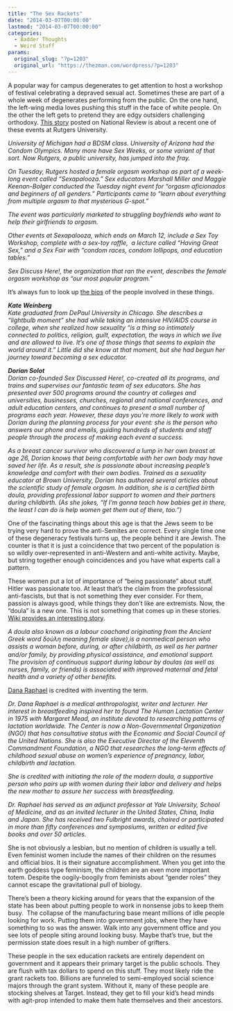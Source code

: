 ```yaml
---
title: "The Sex Rackets"
date: "2014-03-07T00:00:00"
lastmod: "2014-03-07T00:00:00"
categories:
  - Badder Thoughts
  - Weird Stuff
params:
  original_slug: "?p=1203"
  original_url: "https://thezman.com/wordpress/?p=1203"
---
```


A popular way for campus degenerates to get attention to host a workshop
of festival celebrating a depraved sexual act. Sometimes these are part
of a whole week of degenerates performing from the public. On the one
hand, the left-wing media loves pushing this stuff in the face of white
people. On the other the left gets to pretend they are edgy outsiders
challenging orthodoxy. <a
href="https://www.nationalreview.com/corner/rutgers-hosts-female-orgasm-workshop-alec-torres/"
rel="noopener noreferrer" target="_blank">This story</a> posted on
National Review is about a recent one of these events at Rutgers
University.

*University of Michigan had a BDSM class. University of Arizona had the
Condom Olympics. Many more have Sex Weeks, or some variant of that sort.
Now Rutgers, a public university, has jumped into the fray.*

*On Tuesday, Rutgers hosted a female orgasm workshop as part of a
week-long event called “Sexapalooza.” Sex educators Marshall Miller and
Maggie Keenan-Bolger conducted the Tuesday night event for “orgasm
aficionados and beginners of all genders.” Participants came to “learn
about everything from multiple orgasm to that mysterious G-spot.”*

*The event was particularly marketed to struggling boyfriends who want
to help their girlfriends to orgasm.*

*Other events at Sexapalooza, which ends on March 12, include a Sex Toy
Workshop, complete with a sex-toy raffle,  a lecture called “Having
Great Sex,” and a Sex Fair with “condom races, condom lollipops, and
education tables.”*

*Sex Discuss Here!, the organization that ran the event, describes the
female orgasm workshop as “our most popular program.”*

It’s always fun to look up
<a href="http://www.sexualityeducation.com/bios.php"
rel="noopener noreferrer" target="_blank">the bios</a> of the people
involved in these things.

***Kate Weinberg***  
*Kate graduated from DePaul University in Chicago. She describes a
“lightbulb moment” she had while taking an intensive HIV/AIDS course in
college, when she realized how sexuality “is a thing so intimately
connected to politics, religion, guilt, expectation, the ways in which
we live and are allowed to live. It’s one of those things that seems to
explain the world around it.” Little did she know at that moment, but
she had begun her journey toward becoming a sex educator.*

***Dorian Solot***  
*Dorian co-founded Sex Discussed Here!, co-created all its programs, and
trains and supervises our fantastic team of sex educators. She has
presented over 500 programs around the country at colleges and
universities, businesses, churches, regional and national conferences,
and adult education centers, and continues to present a small number of
programs each year. However, these days you’re more likely to work with
Dorian during the planning process for your event: she is the person who
answers our phone and emails, guiding hundreds of students and staff
people through the process of making each event a success.*

*As a breast cancer survivor who discovered a lump in her own breast at
age 26, Dorian knows that being comfortable with her own body may have
saved her life. As a result, she is passionate about increasing people’s
knowledge and comfort with their own bodies. Trained as a sexuality
educator at Brown University, Dorian has authored several articles about
the scientific study of female orgasm. In addition, she is a certified
birth doula, providing professional labor support to women and their
partners during childbirth. (As she jokes, “If I’m gonna teach how
babies get in there, the least I can do is help women get them out of
there, too.”)*

One of the fascinating things about this age is that the Jews seem to be
trying very hard to prove the anti-Semites are correct. Every single
time one of these degeneracy festivals turns up, the people behind it
are Jewish. The counter is that it is just a coincidence that two
percent of the population is so wildly over-represented in anti-Western
and anti-white activity. Maybe, but string together enough coincidences
and you have what experts call a pattern.

These women put a lot of importance of “being passionate” about stuff.
Hitler was passionate too. At least that’s the claim from the
professional anti-fascists, but that is not something they ever
consider. For them, passion is always good, while things they don’t like
are extremists. Now, the “doula” is a new one. This is not something
that comes up in these stories.
<a href="http://en.wikipedia.org/wiki/Doula" rel="noopener noreferrer"
target="_blank">Wiki provides an interesting story</a>.

*A doula also known as a labour coachand originating from the Ancient
Greek word δούλη meaning female slave),is a nonmedical person who
assists a woman before, during, or after childbirth, as well as her
partner and/or family, by providing physical assistance, and emotional
support.<sup> </sup> The provision of continuous support during labour
by doulas (as well as nurses, family, or friends) is associated with
improved maternal and fetal health and a variety of other benefits.*

<a href="http://www.usacor.org/biographies/" rel="noopener noreferrer"
target="_blank">Dana Raphael</a> is credited with inventing the term.

*Dr. Dana Raphael is a medical anthropologist, writer and lecturer. Her
interest in breastfeeding inspired her to found The Human Lactation
Center in 1975 with Margaret Mead, an institute devoted to researching
patterns of lactation worldwide. The Center is now a Non-Governmental
Organization (NGO) that has consultative status with the Economic and
Social Council of the United Nations. She is also the Executive Director
of the Eleventh Commandment Foundation, a NGO that researches the
long-term effects of childhood sexual abuse on women’s experience of
pregnancy, labor, childbirth and lactation.*

*She is credited with initiating the role of the modern doula, a
supportive person who pairs up with women during their labor and
delivery and helps the new mother to assure her success with
breastfeeding.*

*Dr. Raphael has served as an adjunct professor at Yale University,
School of Medicine, and as an invited lecturer in the United States,
China, India and Japan. She has received two Fulbright awards, chaired
or participated in more than fifty conferences and symposiums, written
or edited five books and over 50 articles.*

She is not obviously a lesbian, but no mention of children is usually a
tell. Even feminist women include the names of their children on the
resumes and official bios. It is their signature accomplishment. When
you get into the earth goddess type feminism, the children are an even
more important totem. Despite the oogily-boogily from feminists about
“gender roles” they cannot escape the gravitational pull of biology.

There’s been a theory kicking around for years that the expansion of the
state has been about putting people to work in nonsense jobs to keep
them busy.  The collapse of the manufacturing base meant millions of
idle people looking for work. Putting them into government jobs, where
they have something to so was the answer. Walk into any government
office and you see lots of people siting around looking busy. Maybe
that’s true, but the permission state does result in a high number of
grifters.

These people in the sex education rackets are entirely dependent on
government and it appears their primary target is the public schools.
They are flush with tax dollars to spend on this stuff. They most likely
ride the grant rackets too. Billions are funneled to semi-employed
social science majors through the grant system. Without it, many of
these people are stocking shelves at Target. Instead, they get to fill
your kid’s head minds with agit-prop intended to make them hate
themselves and their ancestors.

